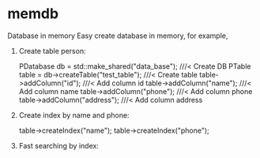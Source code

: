 # memdb
Database in memory
Easy create database in memory, for example,
1. Create table person:

    PDatabase db = std::make_shared<Database>("data_base"); ///< Create DB
    PTable table = db->createTable("test_table");  ///< Create table
    table->addColumn("id");       ///< Add column id
    table->addColumn("name");     ///< Add column name
    table->addColumn("phone");    ///< Add column phone
    table->addColumn("address");  ///< Add column address
                                          
2. Create index by name and phone:

    table->createIndex("name");
    table->createIndex("phone");

3. Fast searching by index:
